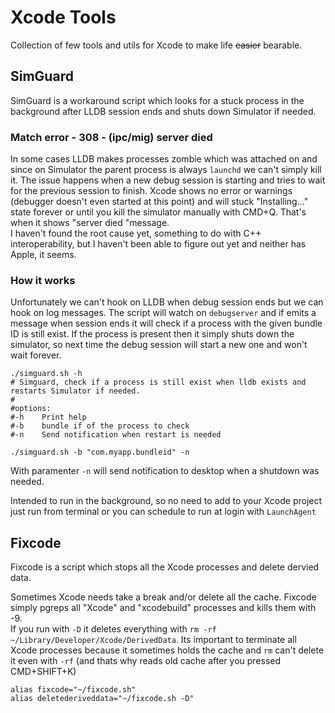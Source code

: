 # Xcode Tools
Collection of few tools and utils for Xcode to make life ~~easier~~ bearable.

## SimGuard
SimGuard is a workaround script which looks for a stuck process in the background after LLDB session ends and shuts down Simulator if needed.

### Match error - 308 - (ipc/mig) server died
In some cases LLDB makes processes zombie which was attached on and since on Simulator the parent process is always `launchd` we can't simply kill it. The issue happens when a new debug session is starting and tries to wait for the previous session to finish. Xcode shows no error or warnings (debugger doesn't even started at this point) and will stuck "Installing..." state forever or until you kill the simulator manually with CMD+Q. That's when it shows "server died "message.  
I haven't found the root cause yet, something to do with C++ interoperability, but I haven't been able to figure out yet and neither has Apple, it seems.

### How it works
Unfortunately we can't hook on LLDB when debug session ends but we can hook on log messages. The script will watch on `debugserver` and if emits a message when session ends it will check if a process with the given bundle ID is still exist. If the process is present then it simply shuts down the simulator, so next time the debug session will start a new one and won't wait forever.

```shell
./simguard.sh -h
# Simguard, check if a process is still exist when lldb exists and restarts Simulator if needed.
#
#options:
#-h    Print help
#-b    bundle if of the process to check
#-n    Send notification when restart is needed

./simguard.sh -b "com.myapp.bundleid" -n
```

With paramenter `-n` will send notification to desktop when a shutdown was needed.

Intended to run in the background, so no need to add to your Xcode project just run from terminal or you can schedule to run at login with `LaunchAgent`

## Fixcode
Fixcode is a script which stops all the Xcode processes and delete dervied data.

Sometimes Xcode needs take a break and/or delete all the cache. Fixcode simply pgreps all "Xcode" and "xcodebuild" processes and kills them with -9.  
If you run with `-D` it deletes everything with `rm -rf ~/Library/Developer/Xcode/DerivedData`. Its important to terminate all Xcode processes because it sometimes holds the cache and `rm` can't delete it even with `-rf` (and thats why reads old cache after you pressed CMD+SHIFT+K)

```shell
alias fixcode="~/fixcode.sh"
alias deletederiveddata="~/fixcode.sh -D"
```